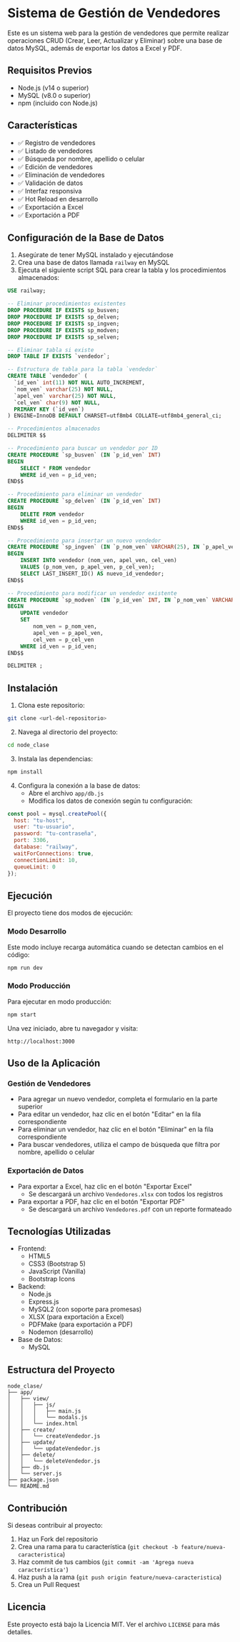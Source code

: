 # Sistema de Gestión de Vendedores

Este es un sistema web para la gestión de vendedores que permite realizar operaciones CRUD (Crear, Leer, Actualizar y Eliminar) sobre una base de datos MySQL, además de exportar los datos a Excel y PDF.

## Requisitos Previos

- Node.js (v14 o superior)
- MySQL (v8.0 o superior)
- npm (incluido con Node.js)

## Características

- ✅ Registro de vendedores
- ✅ Listado de vendedores
- ✅ Búsqueda por nombre, apellido o celular
- ✅ Edición de vendedores
- ✅ Eliminación de vendedores
- ✅ Validación de datos
- ✅ Interfaz responsiva
- ✅ Hot Reload en desarrollo
- ✅ Exportación a Excel
- ✅ Exportación a PDF

## Configuración de la Base de Datos

1. Asegúrate de tener MySQL instalado y ejecutándose
2. Crea una base de datos llamada `railway` en MySQL
3. Ejecuta el siguiente script SQL para crear la tabla y los procedimientos almacenados:

```sql
USE railway;

-- Eliminar procedimientos existentes
DROP PROCEDURE IF EXISTS sp_busven;
DROP PROCEDURE IF EXISTS sp_delven;
DROP PROCEDURE IF EXISTS sp_ingven;
DROP PROCEDURE IF EXISTS sp_modven;
DROP PROCEDURE IF EXISTS sp_selven;

-- Eliminar tabla si existe
DROP TABLE IF EXISTS `vendedor`;

-- Estructura de tabla para la tabla `vendedor`
CREATE TABLE `vendedor` (
  `id_ven` int(11) NOT NULL AUTO_INCREMENT,
  `nom_ven` varchar(25) NOT NULL,
  `apel_ven` varchar(25) NOT NULL,
  `cel_ven` char(9) NOT NULL,
  PRIMARY KEY (`id_ven`)
) ENGINE=InnoDB DEFAULT CHARSET=utf8mb4 COLLATE=utf8mb4_general_ci;

-- Procedimientos almacenados
DELIMITER $$

-- Procedimiento para buscar un vendedor por ID
CREATE PROCEDURE `sp_busven` (IN `p_id_ven` INT)   
BEGIN
    SELECT * FROM vendedor 
    WHERE id_ven = p_id_ven;
END$$

-- Procedimiento para eliminar un vendedor
CREATE PROCEDURE `sp_delven` (IN `p_id_ven` INT)   
BEGIN
    DELETE FROM vendedor 
    WHERE id_ven = p_id_ven;
END$$

-- Procedimiento para insertar un nuevo vendedor
CREATE PROCEDURE `sp_ingven` (IN `p_nom_ven` VARCHAR(25), IN `p_apel_ven` VARCHAR(25), IN `p_cel_ven` CHAR(9))   
BEGIN
    INSERT INTO vendedor (nom_ven, apel_ven, cel_ven)
    VALUES (p_nom_ven, p_apel_ven, p_cel_ven);
    SELECT LAST_INSERT_ID() AS nuevo_id_vendedor;
END$$

-- Procedimiento para modificar un vendedor existente
CREATE PROCEDURE `sp_modven` (IN `p_id_ven` INT, IN `p_nom_ven` VARCHAR(25), IN `p_apel_ven` VARCHAR(25), IN `p_cel_ven` CHAR(9))   
BEGIN
    UPDATE vendedor 
    SET 
        nom_ven = p_nom_ven,
        apel_ven = p_apel_ven,
        cel_ven = p_cel_ven
    WHERE id_ven = p_id_ven;
END$$

DELIMITER ;
```

## Instalación

1. Clona este repositorio:
```bash
git clone <url-del-repositorio>
```

2. Navega al directorio del proyecto:
```bash
cd node_clase
```

3. Instala las dependencias:
```bash
npm install
```

4. Configura la conexión a la base de datos:
   - Abre el archivo `app/db.js`
   - Modifica los datos de conexión según tu configuración:
```javascript
const pool = mysql.createPool({
  host: "tu-host",
  user: "tu-usuario",
  password: "tu-contraseña",
  port: 3306,
  database: "railway",
  waitForConnections: true,
  connectionLimit: 10,
  queueLimit: 0
});
```

## Ejecución

El proyecto tiene dos modos de ejecución:

### Modo Desarrollo
Este modo incluye recarga automática cuando se detectan cambios en el código:
```bash
npm run dev
```

### Modo Producción
Para ejecutar en modo producción:
```bash
npm start
```

Una vez iniciado, abre tu navegador y visita:
```
http://localhost:3000
```

## Uso de la Aplicación

### Gestión de Vendedores
- Para agregar un nuevo vendedor, completa el formulario en la parte superior
- Para editar un vendedor, haz clic en el botón "Editar" en la fila correspondiente
- Para eliminar un vendedor, haz clic en el botón "Eliminar" en la fila correspondiente
- Para buscar vendedores, utiliza el campo de búsqueda que filtra por nombre, apellido o celular

### Exportación de Datos
- Para exportar a Excel, haz clic en el botón "Exportar Excel"
  - Se descargará un archivo `Vendedores.xlsx` con todos los registros
- Para exportar a PDF, haz clic en el botón "Exportar PDF"
  - Se descargará un archivo `Vendedores.pdf` con un reporte formateado

## Tecnologías Utilizadas

- Frontend:
  - HTML5
  - CSS3 (Bootstrap 5)
  - JavaScript (Vanilla)
  - Bootstrap Icons
- Backend:
  - Node.js
  - Express.js
  - MySQL2 (con soporte para promesas)
  - XLSX (para exportación a Excel)
  - PDFMake (para exportación a PDF)
  - Nodemon (desarrollo)
- Base de Datos:
  - MySQL

## Estructura del Proyecto

```
node_clase/
├── app/
│   ├── view/
│   │   ├── js/
│   │   │   ├── main.js
│   │   │   └── modals.js
│   │   └── index.html
│   ├── create/
│   │   └── createVendedor.js
│   ├── update/
│   │   └── updateVendedor.js
│   ├── delete/
│   │   └── deleteVendedor.js
│   ├── db.js
│   └── server.js
├── package.json
└── README.md
```

## Contribución

Si deseas contribuir al proyecto:

1. Haz un Fork del repositorio
2. Crea una rama para tu característica (`git checkout -b feature/nueva-caracteristica`)
3. Haz commit de tus cambios (`git commit -am 'Agrega nueva característica'`)
4. Haz push a la rama (`git push origin feature/nueva-caracteristica`)
5. Crea un Pull Request

## Licencia

Este proyecto está bajo la Licencia MIT. Ver el archivo `LICENSE` para más detalles. 